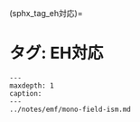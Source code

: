 (sphx_tag_eh対応)=
# タグ: EH対応

```{toctree}
---
maxdepth: 1
caption: 
---
../notes/emf/mono-field-ism.md
```
